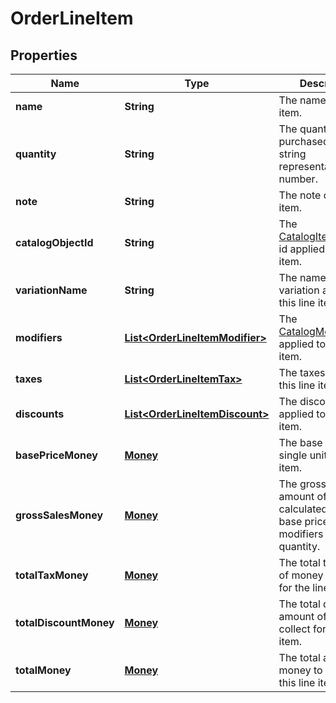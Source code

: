 
# OrderLineItem

## Properties
Name | Type | Description | Notes
------------ | ------------- | ------------- | -------------
**name** | **String** | The name of the line item. |  [optional]
**quantity** | **String** | The quantity purchased, as a string representation of a number. | 
**note** | **String** | The note of the line item. |  [optional]
**catalogObjectId** | **String** | The [CatalogItemVariation](#type-catalogitemvariation) id applied to this line item. |  [optional]
**variationName** | **String** | The name of the variation applied to this line item. |  [optional]
**modifiers** | [**List&lt;OrderLineItemModifier&gt;**](OrderLineItemModifier.md) | The [CatalogModifier](#type-catalogmodifier)s applied to this line item. |  [optional]
**taxes** | [**List&lt;OrderLineItemTax&gt;**](OrderLineItemTax.md) | The taxes applied to this line item. |  [optional]
**discounts** | [**List&lt;OrderLineItemDiscount&gt;**](OrderLineItemDiscount.md) | The discounts applied to this line item. |  [optional]
**basePriceMoney** | [**Money**](Money.md) | The base price for a single unit of the line item. |  [optional]
**grossSalesMoney** | [**Money**](Money.md) | The gross sales amount of money calculated as (item base price + modifiers price) * quantity. |  [optional]
**totalTaxMoney** | [**Money**](Money.md) | The total tax amount of money to collect for the line item. |  [optional]
**totalDiscountMoney** | [**Money**](Money.md) | The total discount amount of money to collect for the line item. |  [optional]
**totalMoney** | [**Money**](Money.md) | The total amount of money to collect for this line item. |  [optional]



